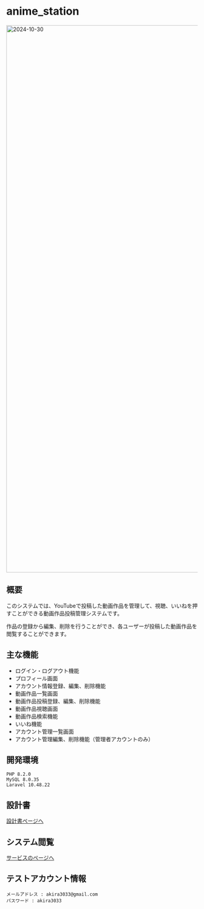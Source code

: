 # anime_station　
<img width="1440" alt="2024-10-30" src="https://github.com/user-attachments/assets/a748c9d0-f5e8-44e7-b511-f3af084e8432">


## 概要
このシステムでは、YouTubeで投稿した動画作品を管理して、視聴、いいねを押すことができる動画作品投稿管理システムです。

作品の登録から編集、削除を行うことができ、各ユーザーが投稿した動画作品を閲覧することができます。

## 主な機能
- ログイン・ログアウト機能
- プロフィール画面
- アカウント情報登録、編集、削除機能
- 動画作品一覧画面
- 動画作品投稿登録、編集、削除機能
- 動画作品視聴画面
- 動画作品検索機能
- いいね機能
- アカウント管理一覧画面
- アカウント管理編集、削除機能（管理者アカウントのみ）

## 開発環境
```
PHP 8.2.0 
MySQL 8.0.35 
Laravel 10.48.22
```
## 設計書
[設計書ページへ](https://drive.google.com/drive/folders/1YgAsX0wfnoFdUEcnnU-STgbtIhC9oclf?usp=drive_link)

## システム閲覧
[サービスのページへ](https://anime-station-8a4665b10849.herokuapp.com)

## テストアカウント情報
```
メールアドレス : akira3033@gmail.com
パスワード : akira3033
```